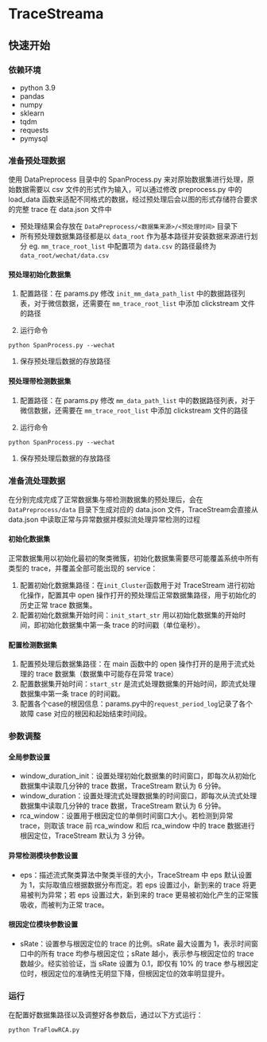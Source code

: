 # TraceStreama

## 快速开始

### 依赖环境

* python 3.9
* pandas
* numpy
* sklearn
* tqdm
* requests
* pymysql

### 准备预处理数据

使用 DataPreprocess 目录中的 SpanProcess.py 来对原始数据集进行处理，原始数据需要以 csv 文件的形式作为输入，可以通过修改 preprocess.py 中的 load_data 函数来适配不同格式的数据，经过预处理后会以图的形式存储符合要求的完整 trace 在 data.json 文件中

* 预处理结果会存放在 `DataPreprocess/<数据集来源>/<预处理时间>` 目录下
* 所有预处理数据集路径都是以 `data_root` 作为基本路径并安装数据来源进行划分
	eg. `mm_trace_root_list` 中配置项为 `data.csv` 的路径最终为 `data_root/wechat/data.csv`

#### 预处理初始化数据集

1. 配置路径：在 params.py 修改 `init_mm_data_path_list` 中的数据路径列表，对于微信数据，还需要在 `mm_trace_root_list` 中添加 clickstream 文件的路径

1. 运行命令

```shell
python SpanProcess.py --wechat
```

1. 保存预处理后数据的存放路径

#### 预处理带检测数据集

1. 配置路径：在 params.py 修改 `mm_data_path_list` 中的数据路径列表，对于微信数据，还需要在 `mm_trace_root_list` 中添加 clickstream 文件的路径

1. 运行命令

```shell
python SpanProcess.py --wechat
```

1. 保存预处理后数据的存放路径

### 准备流处理数据

在分别完成完成了正常数据集与带检测数据集的预处理后，会在 `DataPreprocess/data` 目录下生成对应的 data.json 文件，TraceStream会直接从 data.json 中读取正常与异常数据并模拟流处理异常检测的过程

#### 初始化数据集

正常数据集用以初始化最初的聚类微簇，初始化数据集需要尽可能覆盖系统中所有类型的 trace，并覆盖全部可能出现的 service：

1. 配置初始化数据集路径：在`init_Cluster`函数用于对 TraceStream 进行初始化操作，配置其中 open 操作打开的预处理后正常数据集路径，用于初始化的历史正常 trace 数据集。
1. 配置初始化数据集开始时间：`init_start_str` 用以初始化数据集的开始时间，即初始化数据集中第一条 trace 的时间戳（单位毫秒）。

#### 配置检测数据集

1. 配置预处理后数据集路径：在 main 函数中的 open 操作打开的是用于流式处理的 trace 数据集（数据集中可能存在异常 trace）
1. 配置数据集开始时间：`start_str` 是流式处理数据集的开始时间，即流式处理数据集中第一条 trace 的时间戳。
1. 配置各个case的根因信息：params.py中的`request_period_log`记录了各个故障 case 对应的根因和起始结束时间段。

### 参数调整

#### 全局参数设置

* window_duration_init：设置处理初始化数据集的时间窗口，即每次从初始化数据集中读取几分钟的 trace 数据，TraceStream 默认为 6 分钟。
* window_duration：设置处理流式处理数据集的时间窗口，即每次从流式处理数据集中读取几分钟的 trace 数据，TraceStream 默认为 6 分钟。
* rca_window：设置用于根因定位的单侧时间窗口大小。若检测到异常 trace，则取该 trace 前 rca_window 和后 rca_window 中的 trace 数据进行根因定位，TraceStream 默认为 3 分钟。

#### 异常检测模块参数设置

* eps：描述流式聚类算法中聚类半径的大小，TraceStream 中 eps 默认设置为 1，实际取值应根据数据分布而定。若 eps 设置过小，新到来的 trace 将更易被判为异常；若 eps 设置过大，新到来的 trace 更易被初始化产生的正常簇吸收，而被判为正常 trace。

#### 根因定位模块参数设置

* sRate：设置参与根因定位的 trace 的比例。sRate 最大设置为 1，表示时间窗口中的所有 trace 均参与根因定位；sRate 越小，表示参与根因定位的 trace 数越少。经实验验证，当 sRate 设置为 0.1，即仅有 10% 的 trace 参与根因定位时，根因定位的准确性无明显下降，但根因定位的效率明显提升。

### 运行

在配置好数据集路径以及调整好各参数后，通过以下方式运行：

```shell
python TraFlowRCA.py
```
